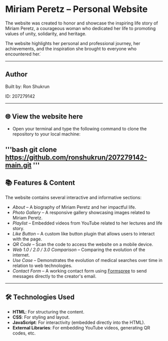 # Miriam Peretz – Personal Website

The website was created to honor and showcase the inspiring life story of Miriam Peretz, a courageous woman who dedicated her life to promoting values of unity, solidarity, and heritage.

The website highlights her personal and professional journey, her achievements, and the inspiration she brought to everyone who encountered her.ֿ

---
## Author

Built by: Ron Shukrun

ID: 207279142

---

## 🌐 View the website here  
   - Open your terminal and type the following command to clone the repository to your local machine:
   
   '''bash
   git clone https://github.com/ronshukrun/207279142-main.git
'''
---

## 📚 Features & Content

The website contains several interactive and informative sections:

-  *About* – A biography of Miriam Peretz and her impactful life.
-  *Photo Gallery* – A responsive gallery showcasing images related to Miriam Peretz.
-  *Playlist* – Embedded videos from YouTube related to her lectures and life story.
-  *Like Button* – A custom like button plugin that allows users to interact with the page.
-  *QR Code* – Scan the code to access the website on a mobile device.
-  *Web 1.0 / 2.0 / 3.0 Comparison* – Comparing the evolution of the internet.
-  *Use Case* – Demonstrates the evolution of medical searches over time in relation to web technologies.
-  *Contact Form* – A working contact form using [Formspree](https://formspree.io) to send messages directly to the creator's email.

---

## 🛠️ Technologies Used

-  **HTML**: For structuring the content.
-  **CSS**: For styling and layout.
-  **JavaScript**: For interactivity (embedded directly into the HTML).
-  **External Libraries**: For embedding YouTube videos, generating QR codes, etc.

